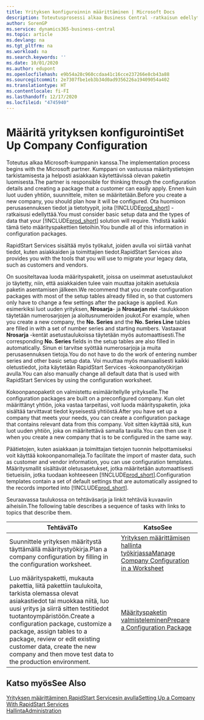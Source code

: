 ```yaml
---
title: Yrityksen konfiguroinnin määrittäminen | Microsoft Docs
description: Toteutusprosessi alkaa Business Central -ratkaisun edellytyksistä. Yhdistä kaikki tämä tieto konfigurointipakettien tietoihin.
author: SorenGP
ms.service: dynamics365-business-central
ms.topic: article
ms.devlang: na
ms.tgt_pltfrm: na
ms.workload: na
ms.search.keywords: ''
ms.date: 10/01/2020
ms.author: edupont
ms.openlocfilehash: e9b54a28c960ccdaa41c16cce237266e8cb43a88
ms.sourcegitcommit: 2e7307fbe1eb3b34d0ad9356226a19409054a402
ms.translationtype: HT
ms.contentlocale: fi-FI
ms.lasthandoff: 12/17/2020
ms.locfileid: "4745940"
---
```

# <a name="set-up-company-configuration"></a><span data-ttu-id="7748d-104">Määritä yrityksen konfigurointi</span><span class="sxs-lookup"><span data-stu-id="7748d-104">Set Up Company Configuration</span></span>
<span data-ttu-id="7748d-105">Toteutus alkaa Microsoft-kumppanin kanssa.</span><span class="sxs-lookup"><span data-stu-id="7748d-105">The implementation process begins with the Microsoft partner.</span></span> <span data-ttu-id="7748d-106">Kumppani on vastuussa määritystietojen tarkistamisesta ja helposti asiakkaan käytettävissä olevan paketin luomisesta.</span><span class="sxs-lookup"><span data-stu-id="7748d-106">The partner is responsible for thinking through the configuration details and creating a package that a customer can easily apply.</span></span> <span data-ttu-id="7748d-107">Ennen kuin luot uuden yhtiön, suunnittele, miten se määritetään.</span><span class="sxs-lookup"><span data-stu-id="7748d-107">Before you create a new company, you should plan how it will be configured.</span></span> <span data-ttu-id="7748d-108">Ota huomioon perusasennuksen tiedot ja tietotyypit, joita [!INCLUDE[prod_short](includes/prod_short.md)] -ratkaisusi edellyttää.</span><span class="sxs-lookup"><span data-stu-id="7748d-108">You must consider basic setup data and the types of data that your [!INCLUDE[prod_short](includes/prod_short.md)] solution will require.</span></span> <span data-ttu-id="7748d-109">Yhdistä kaikki tämä tieto määrityspakettien tietoihin.</span><span class="sxs-lookup"><span data-stu-id="7748d-109">You bundle all of this information in configuration packages.</span></span>

<span data-ttu-id="7748d-110">RapidStart Services sisältää myös työkalut, joiden avulla voi siirtää vanhat tiedot, kuten asiakkaiden ja toimittajien tiedot.</span><span class="sxs-lookup"><span data-stu-id="7748d-110">RapidStart Services also provides you with the tools that you will use to migrate your legacy data, such as customers and vendors.</span></span>  

<span data-ttu-id="7748d-111">On suositeltavaa luoda määrityspaketit, joissa on useimmat asetustaulukot jo täytetty, niin, että asiakkaiden tulee vain muuttaa joitakin asetuksia paketin asentamisen jälkeen.</span><span class="sxs-lookup"><span data-stu-id="7748d-111">We recommend that you create configuration packages with most of the setup tables already filled in, so that customers only have to change a few settings after the package is applied.</span></span> <span data-ttu-id="7748d-112">Kun esimerkiksi luot uuden yrityksen, **Nrosarja**- ja **Nrosarjan rivi** -taulukkoon täytetään numerosarjojen ja aloitusnumeroiden joukot.</span><span class="sxs-lookup"><span data-stu-id="7748d-112">For example, when you create a new company, the **No. Series** and the **No. Series Line** tables are filled in with a set of number series and starting numbers.</span></span> <span data-ttu-id="7748d-113">Vastaavat **Nrosarja** -kentät asetustaulukoissa täytetään myös automaattisesti.</span><span class="sxs-lookup"><span data-stu-id="7748d-113">The corresponding **No. Series** fields in the setup tables are also filled in automatically.</span></span> <span data-ttu-id="7748d-114">Sinun ei tarvitse syöttää numerosarjoja ja muita perusasennuksen tietoja.</span><span class="sxs-lookup"><span data-stu-id="7748d-114">You do not have to do the work of entering number series and other basic setup data.</span></span> <span data-ttu-id="7748d-115">Voi muuttaa myös manuaalisesti kaikki oletustiedot, joita käytetään RapidStart Services -kokoonpanotyökirjan avulla.</span><span class="sxs-lookup"><span data-stu-id="7748d-115">You can also manually change all default data that is used with RapidStart Services by using the configuration worksheet.</span></span>  

<span data-ttu-id="7748d-116">Kokoonpanopaketit on valmistettu esimääritellylle yritykselle.</span><span class="sxs-lookup"><span data-stu-id="7748d-116">The configuration packages are built on a preconfigured company.</span></span> <span data-ttu-id="7748d-117">Kun olet määrittänyt yhtiön, joka vastaa tarpeitasi, voit luoda määrityspaketin, joka sisältää tarvittavat tiedot kyseisestä yhtiöstä.</span><span class="sxs-lookup"><span data-stu-id="7748d-117">After you have set up a company that meets your needs, you can create a configuration package that contains relevant data from this company.</span></span> <span data-ttu-id="7748d-118">Voit sitten käyttää sitä, kun luot uuden yhtiön, joka on määritettävä samalla tavalla.</span><span class="sxs-lookup"><span data-stu-id="7748d-118">You can then use it when you create a new company that is to be configured in the same way.</span></span>  

<span data-ttu-id="7748d-119">Päätietojen, kuten asiakkaan ja toimittajan tietojen tuonnin helpottamiseksi voit käyttää kokoonpanomalleja.</span><span class="sxs-lookup"><span data-stu-id="7748d-119">To facilitate the import of master data, such as customer and vendor information, you can use configuration templates.</span></span> <span data-ttu-id="7748d-120">Määritysmallit sisältävät oletusasetukset, jotka määritetään automaattisesti tietueisiin, jotka tuodaan kohteeseen [!INCLUDE[prod_short](includes/prod_short.md)].</span><span class="sxs-lookup"><span data-stu-id="7748d-120">Configuration templates contain a set of default settings that are automatically assigned to the records imported into [!INCLUDE[prod_short](includes/prod_short.md)].</span></span>

<span data-ttu-id="7748d-121">Seuraavassa taulukossa on tehtäväsarja ja linkit tehtäviä kuvaaviin aiheisiin.</span><span class="sxs-lookup"><span data-stu-id="7748d-121">The following table describes a sequence of tasks with links to topics that describe them.</span></span>

|<span data-ttu-id="7748d-122">**Tehtävä**</span><span class="sxs-lookup"><span data-stu-id="7748d-122">**To**</span></span>|<span data-ttu-id="7748d-123">**Katso**</span><span class="sxs-lookup"><span data-stu-id="7748d-123">**See**</span></span>|  
|------------|-------------|  
|<span data-ttu-id="7748d-124">Suunnittele yrityksen määritystä täyttämällä määritystyökirja.</span><span class="sxs-lookup"><span data-stu-id="7748d-124">Plan a company configuration by filling in the configuration worksheet.</span></span>|[<span data-ttu-id="7748d-125">Yrityksen määrittämisen hallinta työkirjassa</span><span class="sxs-lookup"><span data-stu-id="7748d-125">Manage Company Configuration in a Worksheet</span></span>](admin-how-to-manage-company-configuration-in-a-worksheet.md)|  
|<span data-ttu-id="7748d-126">Luo määrityspaketti, mukauta pakettia, liitä pakettiin taulukoita, tarkista olemassa olevat asiakastiedot tai muokkaa niitä, luo uusi yritys ja siirrä sitten testitiedot tuotantoympäristöön.</span><span class="sxs-lookup"><span data-stu-id="7748d-126">Create a configuration package, customize a package, assign tables to a package, review or edit existing customer data, create the new company and then move test data to the production environment.</span></span>|[<span data-ttu-id="7748d-127">Määrityspaketin valmisteleminen</span><span class="sxs-lookup"><span data-stu-id="7748d-127">Prepare a Configuration Package</span></span>](admin-how-to-prepare-a-configuration-package.md)| 

## <a name="see-also"></a><span data-ttu-id="7748d-128">Katso myös</span><span class="sxs-lookup"><span data-stu-id="7748d-128">See Also</span></span>  
[<span data-ttu-id="7748d-129">Yrityksen määrittäminen RapidStart Servicesin avulla</span><span class="sxs-lookup"><span data-stu-id="7748d-129">Setting Up a Company With RapidStart Services</span></span>](admin-set-up-a-company-with-rapidstart.md)  
[<span data-ttu-id="7748d-130">Hallinta</span><span class="sxs-lookup"><span data-stu-id="7748d-130">Administration</span></span>](admin-setup-and-administration.md)
